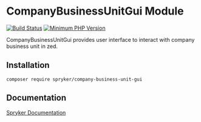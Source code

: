 # CompanyBusinessUnitGui Module
[![Build Status](https://travis-ci.org/spryker/company-business-unit-gui.svg)](https://travis-ci.org/spryker/company-business-unit-gui)
[![Minimum PHP Version](https://img.shields.io/badge/php-%3E%3D%207.3-8892BF.svg)](https://php.net/)

CompanyBusinessUnitGui provides user interface to interact with company business unit in zed.

## Installation

```
composer require spryker/company-business-unit-gui
```

## Documentation

[Spryker Documentation](https://academy.spryker.com/developing_with_spryker/module_guide/modules.html)

